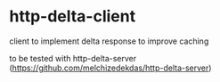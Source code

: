 # http-delta-client
client to implement delta response to improve caching

to be tested with http-delta-server (https://github.com/melchizedekdas/http-delta-server)
